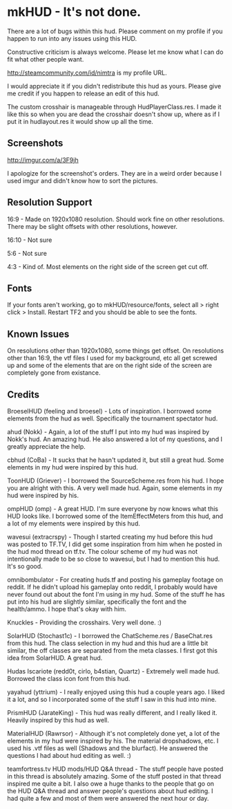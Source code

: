 
mkHUD - It's not done.
=======
There are a lot of bugs within this hud. Please comment on my profile if you happen to run into any issues using this HUD.

Constructive criticism is always welcome. Please let me know what I can do fit what other people want.

http://steamcommunity.com/id/nimtra is my profile URL.

I would appreciate it if you didn't redistribute this hud as yours. Please give me credit if you happen to release an edit of this hud.

The custom crosshair is manageable through HudPlayerClass.res. I made it like this so when you are dead the crosshair doesn't show up, where as if I put it in hudlayout.res it would show up all the time. 

Screenshots
----------
http://imgur.com/a/3F9jh

I apologize for the screenshot's orders. They are in a weird order because I used imgur and didn't know how to sort the pictures.

Resolution Support
----------
16:9 - Made on 1920x1080 resolution. Should work fine on other resolutions. There may be slight offsets with other resolutions, however.

16:10 - Not sure

5:6 - Not sure

4:3 - Kind of. Most elements on the right side of the screen get cut off.

Fonts
------------
If your fonts aren't working, go to mkHUD/resource/fonts, select all > right click > Install. Restart TF2 and you should be able to see the fonts.

Known Issues
------------
On resolutions other than 1920x1080, some things get offset.
On resolutions other than 16:9, the vtf files I used for my background, etc all get screwed up and some of the elements that are on the right side of the screen are completely gone from existance.

Credits
---------

BroeselHUD (feeling and broesel) - Lots of inspiration. I borrowed some elements from the hud as well. Specifically the tournament spectator hud.

ahud (Nokk) - Again, a lot of the stuff I put into my hud was inspired by Nokk's hud. An amazing hud. He also answered a lot of my questions, and I greatly appreciate the help.

cbhud (CoBa) - It sucks that he hasn't updated it, but still a great hud. Some elements in my hud were inspired by this hud.

ToonHUD (Griever) - I borrowed the SourceScheme.res from his hud. I hope you are alright with this. A very well made hud. Again, some elements in my hud were inspired by his.

ompHUD (omp) - A great HUD. I'm sure everyone by now knows what this HUD looks like. I borrowed some of the ItemEffectMeters from this hud, and a lot of my elements were inspired by this hud.

wavesui (extracrspy) - Though I started creating my hud before this hud was posted to TF.TV, I did get some inspiration from him when he posted in the hud mod thread on tf.tv. The colour scheme of my hud was not intentionally made to be so close to wavesui, but I had to mention this hud. It's so good.

omnibombulator - For creating huds.tf and posting his gameplay footage on reddit. If he didn't upload his gameplay onto reddit, I probably would have never found out about the font I'm using in my hud. Some of the stuff he has put into his hud are slightly similar, specifically the font and the health/ammo. I hope that's okay with him.

Knuckles - Providing the crosshairs. Very well done. :)

SolarHUD (Stochast1c) - I borrowed the ChatScheme.res / BaseChat.res from this hud. The class selection in my hud and this hud are a little bit similar, the off classes are separated from the meta classes. I first got this idea from SolarHUD. A great hud.

Hudas Iscariote (redd0t, cirlo, b4stian, Quartz) - Extremely well made hud. Borrowed the class icon font from this hud.

yayahud (yttrium) - I really enjoyed using this hud a couple years ago. I liked it a lot, and so I incorporated some of the stuff I saw in this hud into mine.

PrismHUD (JarateKing) - This hud was really different, and I really liked it. Heavily inspired by this hud as well.

MaterialHUD (Rawrsor) - Although it's not completely done yet, a lot of the elements in my hud were inspired by his. The material dropshadows, etc. I used his .vtf files as well (Shadows and the blurfact). He answered the questions I had about hud editing as well. :)

teamfortress.tv HUD mods/HUD Q&A thread - The stuff people have posted in this thread is absolutely amazing. Some of the stuff posted in that thread inspired me quite a bit. I also owe a huge thanks to the people that go on the HUD Q&A thread and answer people's questions about hud editing. I had quite a few and most of them were answered the next hour or day.
